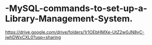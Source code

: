 # -MySQL-commands-to-set-up-a-Library-Management-System.
https://drive.google.com/drive/folders/1r1OEbHMXe-UtZ2w0JN8yC-jwhDWxCXL0?usp=sharing

